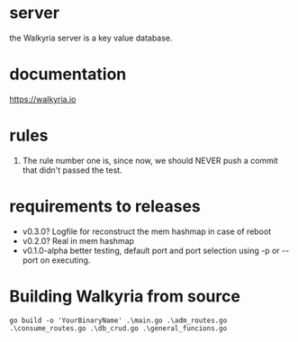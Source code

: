 # server
the Walkyria server is a key value database.

# documentation
https://walkyria.io

# rules
1. The rule number one is, since now, we should NEVER push a commit that didn't passed the test.

# requirements to releases
- v0.3.0? Logfile for reconstruct the mem hashmap in case of reboot
- v0.2.0? Real in mem hashmap
- v0.1.0-alpha better testing, default port and port selection using -p or --port on executing.

# Building Walkyria from source
```
go build -o 'YourBinaryName' .\main.go .\adm_routes.go .\consume_routes.go .\db_crud.go .\general_funcions.go
```
